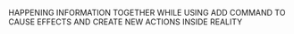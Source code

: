 HAPPENING INFORMATION TOGETHER WHILE USING ADD COMMAND TO CAUSE EFFECTS AND CREATE NEW ACTIONS INSIDE REALITY
